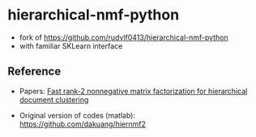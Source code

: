 # hierarchical-nmf-python
* fork of https://github.com/rudvlf0413/hierarchical-nmf-python
* with familiar SKLearn interface  

## Reference
- Papers: [Fast rank-2 nonnegative matrix factorization for hierarchical document clustering](https://smallk.github.io/papers/hierNMF2.pdf)

- Original version of codes (matlab): https://github.com/dakuang/hiernmf2
